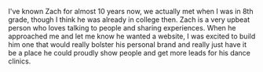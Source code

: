 I've known Zach for almost 10 years now, we actually met when I was in 8th grade, though I think he was already in college then. Zach is a very upbeat person who loves talking to people and sharing experiences. When he approached me and let me know he wanted a website, I was excited to build him one that would really bolster his personal brand and really just have it be a place he could proudly show people and get more leads for his dance clinics.